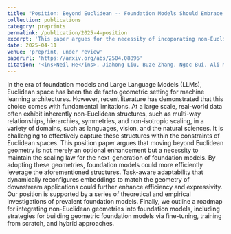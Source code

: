 ```yaml
---
title: "Position: Beyond Euclidean -- Foundation Models Should Embrace Non-Euclidean Geometries"
collection: publications
category: preprints
permalink: /publication/2025-4-position
excerpt: 'This paper argues for the necessity of incoporating non-Euclidean geometry into foundation models design, with arguments grounded in both theoretics and pratical considerations'
date: 2025-04-11
venue: 'preprint, under review'
paperurl: 'https://arxiv.org/abs/2504.08896'
citation: '<ins>Neil He</ins>, Jiahong Liu, Buze Zhang, Ngoc Bui, Ali Maatouk, Menglin Yang, Irwin King, Melanie Weber, and Rex Ying. &quot;Position: Beyond Euclidean -- Foundation Models Should Embrace Non-Euclidean Geometries.&quot; <i>arXiv preprint</i>. 2025.'
---
```


In the era of foundation models and Large Language Models (LLMs), Euclidean space has been the de facto geometric setting for machine learning architectures. However, recent literature has demonstrated that this choice comes with fundamental limitations. At a large scale, real-world data often exhibit inherently non-Euclidean structures, such as multi-way relationships, hierarchies, symmetries, and non-isotropic scaling, in a variety of domains, such as languages, vision, and the natural sciences. It is challenging to effectively capture these structures within the constraints of Euclidean spaces. This position paper argues that moving beyond Euclidean geometry is not merely an optional enhancement but a necessity to maintain the scaling law for the next-generation of foundation models. By adopting these geometries, foundation models could more efficiently leverage the aforementioned structures. Task-aware adaptability that dynamically reconfigures embeddings to match the geometry of downstream applications could further enhance efficiency and expressivity. Our position is supported by a series of theoretical and empirical investigations of prevalent foundation models. Finally, we outline a roadmap for integrating non-Euclidean geometries into foundation models, including strategies for building geometric foundation models via fine-tuning, training from scratch, and hybrid approaches.

